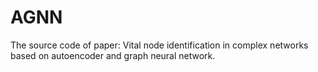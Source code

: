 # AGNN
The source code of paper: Vital node identification in complex networks based on autoencoder and graph neural network.
